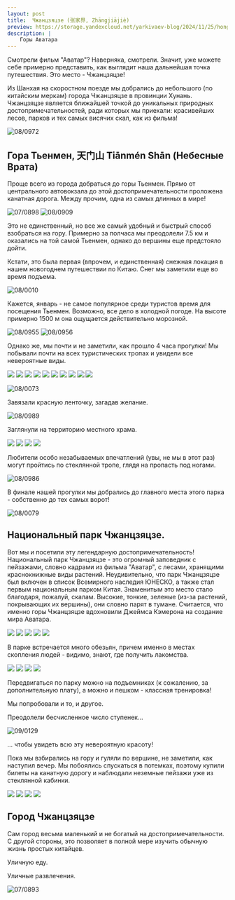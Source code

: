 ```yaml
---
layout: post
title:  Чжанцзяцзе (张家界, Zhāngjiājiè)
preview: https://storage.yandexcloud.net/yarkivaev-blog/2024/11/25/hong_kong_metro.jpg
description: |
    Горы Аватара
---
```



Смотрели фильм "Аватар"? Наверняка, смотрели. Значит, уже можете себе примерно представить, как выглядит наша дальнейшая точка путешествия. Это место - Чжанцзяцзе! 

Из Шанхая на скоростном поезде мы добрались до небольшого (по китайским меркам) города Чжанцзяцзе в провинции Хунань. Чжанцзяцзе является ближайшей точкой до уникальных природных достопримечательностей, ради которых мы приехали: красивейших лесов, парков и тех самых висячих скал, как из фильма! 

![08/0972][08/0972]

## Гора Тьенмен, 天门山 Tiānmén Shān (Небесные Врата)

Проще всего из города добраться до горы Тьенмен. Прямо от центрального автовокзала до этой достопримечательности проложена канатная дорога. Между прочим, одна из самых длинных в мире! 

![07/0898][07/0898]
![08/0909][08/0909]

Это не единственный, но все же самый удобный и быстрый способ взобраться на гору. Примерно за полчаса мы преодолели 7.5 км и оказались на той самой Тьенмен, однако до вершины еще предстояло дойти. 

Кстати, это была первая (впрочем, и единственная) снежная локация в нашем новогоднем путешествии по Китаю. Снег мы заметили еще во время подъема. 

![08/0010][08/0010]

Кажется, январь - не самое популярное среди туристов время для посещения Тьенмен. Возможно, все дело в холодной погоде. На высоте примерно 1500 м она ощущается действительно морозной.

![08/0955][08/0955]
![08/0956][08/0956]

Однако же, мы почти и не заметили, как прошло 4 часа прогулки! Мы побывали почти на всех туристических тропах и увидели все невероятные виды. 

<div class="horizontal-scroll">
    <img src="imgs/08/DSC_0961.JPG" />
    <img src="imgs/08/DSC_0978.JPG" />
    <img src="imgs/08/DSC_0997.JPG" />
    <img src="imgs/08/DSC_1000.JPG" />
    <img src="imgs/08/DSC_0005.JPG" />
    <img src="imgs/08/DSC_0018.JPG" />
    <img src="imgs/08/DSC_0019.JPG" />
    <img src="imgs/08/DSC_0029.JPG" />
    <img src="imgs/08/DSC_0038.JPG" />
    <img src="imgs/08/DSC_0982.JPG" />
</div>


![08/0073][08/0073]

Завязали красную ленточку, загадав желание.

![08/0989][08/0989]

Заглянули на территорию местного храма.

<div class="horizontal-scroll">
    <img src="imgs/08/DSC_0033.JPG" />
    <img src="imgs/08/DSC_0035.JPG" />
    <img src="imgs/08/DSC_0042.JPG" />
    <img src="imgs/08/DSC_0047.JPG" />
</div>

Любители особо незабываемых впечатлений (увы, не мы в этот раз) могут пройтись по стеклянной тропе, глядя на пропасть под ногами.

![08/0986][08/0986]

В финале нашей прогулки мы добрались до главного места этого парка - собственно до тех самых ворот!

![08/0079][08/0079]


## Национальный парк Чжанцзяцзе.

Вот мы и посетили эту легендарную достопримечательность! Национальный парк Чжанцзяцзе - это огромный заповедник с пейзажами, словно кадрами из фильма "Аватар", с лесами, хранящими краснокнижные виды растений. Неудивительно, что парк Чжанцзяцзе был включен в список Всемирного наследия ЮНЕСКО, а также стал первым национальным парком Китая.  Знаменитым это место стало благодаря, пожалуй, скалам. Высокие, тонкие, зеленые (из-за растений, покрывающих их вершины), они словно парят в тумане. Считается, что именно горы Чжанцзяцзе вдохновили Джеймса Кэмерона на создание мира Аватара.

<div class="horizontal-scroll">
    <img src="imgs/09/DSC_0203.JPG" />
    <img src="imgs/09/DSC_0199.JPG" />
    <img src="imgs/09/DSC_0195.JPG" />
    <img src="imgs/09/DSC_0192.JPG" />
    <img src="imgs/09/DSC_0149.JPG" />
</div>

В парке встречается много обезьян, причем именно в местах скопления людей - видимо, знают, где получить лакомства.

<div class="horizontal-scroll">
    <img src="imgs/09/DSC_0153.JPG" />
    <img src="imgs/09/DSC_0157.JPG" />
    <img src="imgs/09/DSC_0166.JPG" />
    <img src="imgs/09/DSC_0168.JPG" />
</div>

Передвигаться по парку можно на подъемниках (к сожалению, за дополнительную плату), а можно и пешком - классная тренировка! 

Мы попробовали и то, и другое.

Преодолели бесчисленное число ступенек...

![09/0129][09/0129]

... чтобы увидеть всю эту невероятную красоту!

Пока мы взбирались на гору и гуляли по вершине, не заметили, как наступил вечер. Мы побоялись спускаться в потемках, поэтому купили билеты на канатную дорогу и наблюдали неземные пейзажи уже из стеклянной кабинки.

<div class="horizontal-scroll">
    <img src="imgs/09/DSC_0175.JPG" />
    <img src="imgs/09/DSC_0176.JPG" />
    <img src="imgs/09/DSC_0195.JPG" />
    <img src="imgs/09/DSC_0197.JPG" />
</div>

## Город Чжанцзяцзе

Сам город весьма маленький и не богатый на достопримечательности. С другой стороны, это позволяет в полной мере изучить обычную жизнь простых китайцев.

Уличную еду.

Уличные развлечения.

![07/0893][07/0893]


[08/0972]: imgs/08/DSC_0972.JPG
[08/0010]: imgs/08/DSC_0010.JPG
[08/0986]: imgs/08/DSC_0986.JPG
[09/0153]: imgs/09/DSC_0153.JPG
[09/0157]: imgs/09/DSC_0157.JPG
[09/0166]: imgs/09/DSC_0166.JPG
[09/0168]: imgs/09/DSC_0168.JPG
[09/0175]: imgs/09/DSC_0175.JPG
[09/0176]: imgs/09/DSC_0176.JPG
[09/0195]: imgs/09/DSC_0195.JPG
[09/0197]: imgs/09/DSC_0197.JPG
[07/0893]: imgs/07/DSC_0893.JPG
[07/0898]: imgs/07/DSC_0898.JPG
[08/0909]: imgs/08/DSC_0909.JPG
[08/0955]: imgs/08/DSC_0955.JPG
[08/0956]: imgs/08/DSC_0956.JPG
[08/0989]: imgs/08/DSC_0989.JPG
[08/0033]: imgs/08/DSC_0033.JPG
[08/0035]: imgs/08/DSC_0035.JPG
[08/0042]: imgs/08/DSC_0042.JPG
[08/0047]: imgs/08/DSC_0047.JPG
[08/0073]: imgs/08/DSC_0073.JPG
[08/0079]: imgs/08/DSC_0079.JPG
[08/0961]: imgs/08/DSC_0961.JPG
[08/0978]: imgs/08/DSC_0978.JPG
[08/0997]: imgs/08/DSC_0997.JPG
[08/1000]: imgs/08/DSC_1000.JPG
[08/0005]: imgs/08/DSC_0005.JPG
[08/0018]: imgs/08/DSC_0018.JPG
[08/0019]: imgs/08/DSC_0019.JPG
[08/0029]: imgs/08/DSC_0029.JPG
[08/0038]: imgs/08/DSC_0038.JPG
[08/0982]: imgs/08/DSC_0982.JPG
[09/0129]: imgs/09/DSC_0129.JPG
[09/0203]: imgs/09/DSC_0203.JPG
[09/0199]: imgs/09/DSC_0199.JPG
[09/0195]: imgs/09/DSC_0195.JPG
[09/0192]: imgs/09/DSC_0192.JPG
[09/0149]: imgs/09/DSC_0149.JPG
